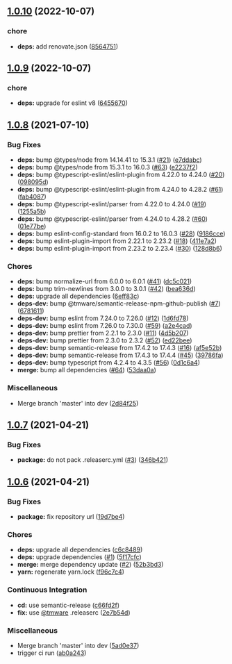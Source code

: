 ## [1.0.10](https://github.com/TMWare/eslint-config-typescript/compare/v1.0.9...v1.0.10) (2022-10-07)


### chore

* **deps:** add renovate.json ([8564751](https://github.com/TMWare/eslint-config-typescript/commit/856475188c72dc5b0f693f5c6d203c95c29403d8))

## [1.0.9](https://github.com/TMWare/eslint-config-typescript/compare/v1.0.8...v1.0.9) (2022-10-07)


### chore

* **deps:** upgrade for eslint v8 ([6455670](https://github.com/TMWare/eslint-config-typescript/commit/6455670f244088153d02d6000b2ef384c0d06e45))

## [1.0.8](https://github.com/TMWare/eslint-config-typescript/compare/v1.0.7...v1.0.8) (2021-07-10)


### Bug Fixes

* **deps:** bump @types/node from 14.14.41 to 15.3.1 ([#21](https://github.com/TMWare/eslint-config-typescript/issues/21)) ([e7ddabc](https://github.com/TMWare/eslint-config-typescript/commit/e7ddabc8d99ef310b455a33d83da333fd8492f36))
* **deps:** bump @types/node from 15.3.1 to 16.0.3 ([#63](https://github.com/TMWare/eslint-config-typescript/issues/63)) ([e2237f2](https://github.com/TMWare/eslint-config-typescript/commit/e2237f2e4041e5b2f95a7c6775b3210689fc2029))
* **deps:** bump @typescript-eslint/eslint-plugin from 4.22.0 to 4.24.0 ([#20](https://github.com/TMWare/eslint-config-typescript/issues/20)) ([098095d](https://github.com/TMWare/eslint-config-typescript/commit/098095d5d0d33a472ba40442e16df292f425a100))
* **deps:** bump @typescript-eslint/eslint-plugin from 4.24.0 to 4.28.2 ([#61](https://github.com/TMWare/eslint-config-typescript/issues/61)) ([fab4087](https://github.com/TMWare/eslint-config-typescript/commit/fab408770267cf0e3ac0508fadda31ecc3565137))
* **deps:** bump @typescript-eslint/parser from 4.22.0 to 4.24.0 ([#19](https://github.com/TMWare/eslint-config-typescript/issues/19)) ([1255a5b](https://github.com/TMWare/eslint-config-typescript/commit/1255a5b11abcc35b26d6d3a16125c074d9f023ea))
* **deps:** bump @typescript-eslint/parser from 4.24.0 to 4.28.2 ([#60](https://github.com/TMWare/eslint-config-typescript/issues/60)) ([01e77be](https://github.com/TMWare/eslint-config-typescript/commit/01e77be834436de8699629d28d33c0239d060416))
* **deps:** bump eslint-config-standard from 16.0.2 to 16.0.3 ([#28](https://github.com/TMWare/eslint-config-typescript/issues/28)) ([9186cce](https://github.com/TMWare/eslint-config-typescript/commit/9186cce04088446c07ddb41a9f03e227bb6e7460))
* **deps:** bump eslint-plugin-import from 2.22.1 to 2.23.2 ([#18](https://github.com/TMWare/eslint-config-typescript/issues/18)) ([411e7a2](https://github.com/TMWare/eslint-config-typescript/commit/411e7a2209b7134810c6bc535b3c4a763ab00324))
* **deps:** bump eslint-plugin-import from 2.23.2 to 2.23.4 ([#30](https://github.com/TMWare/eslint-config-typescript/issues/30)) ([128d8b6](https://github.com/TMWare/eslint-config-typescript/commit/128d8b63a2ccca6e171c2a57e3050c9fca246bc2))


### Chores

* **deps:** bump normalize-url from 6.0.0 to 6.0.1 ([#41](https://github.com/TMWare/eslint-config-typescript/issues/41)) ([dc5c021](https://github.com/TMWare/eslint-config-typescript/commit/dc5c0213588f5229a311be7bcc48e2ceaf556046))
* **deps:** bump trim-newlines from 3.0.0 to 3.0.1 ([#42](https://github.com/TMWare/eslint-config-typescript/issues/42)) ([bea636d](https://github.com/TMWare/eslint-config-typescript/commit/bea636d371ebd731a8670e1933de3d285abecbb7))
* **deps:** upgrade all dependencies ([6eff83c](https://github.com/TMWare/eslint-config-typescript/commit/6eff83cc0f33c81fd91d8684855751ea3360376d))
* **deps-dev:** bump @tmware/semantic-release-npm-github-publish ([#7](https://github.com/TMWare/eslint-config-typescript/issues/7)) ([6781611](https://github.com/TMWare/eslint-config-typescript/commit/6781611e72cdb21cf93a3bd1ac1bb4d1c8dbdcd0))
* **deps-dev:** bump eslint from 7.24.0 to 7.26.0 ([#12](https://github.com/TMWare/eslint-config-typescript/issues/12)) ([1d6fd78](https://github.com/TMWare/eslint-config-typescript/commit/1d6fd780611925e67ef2e38217e4fa485d4aeccf))
* **deps-dev:** bump eslint from 7.26.0 to 7.30.0 ([#59](https://github.com/TMWare/eslint-config-typescript/issues/59)) ([a2e4cad](https://github.com/TMWare/eslint-config-typescript/commit/a2e4cadfcbb124cdd2e0ace9235afdcea38c989b))
* **deps-dev:** bump prettier from 2.2.1 to 2.3.0 ([#11](https://github.com/TMWare/eslint-config-typescript/issues/11)) ([4d5b207](https://github.com/TMWare/eslint-config-typescript/commit/4d5b207cf8926833b2bd27855a665ccb4f9405a5))
* **deps-dev:** bump prettier from 2.3.0 to 2.3.2 ([#52](https://github.com/TMWare/eslint-config-typescript/issues/52)) ([ed22bee](https://github.com/TMWare/eslint-config-typescript/commit/ed22beef81572df0f2a6a8abe38a30809a4dbfe9))
* **deps-dev:** bump semantic-release from 17.4.2 to 17.4.3 ([#16](https://github.com/TMWare/eslint-config-typescript/issues/16)) ([af5e52b](https://github.com/TMWare/eslint-config-typescript/commit/af5e52bf00b3aaf831076596b21218c357d02ccc))
* **deps-dev:** bump semantic-release from 17.4.3 to 17.4.4 ([#45](https://github.com/TMWare/eslint-config-typescript/issues/45)) ([39786fa](https://github.com/TMWare/eslint-config-typescript/commit/39786fabef3926e448e745569a01576f4d883a92))
* **deps-dev:** bump typescript from 4.2.4 to 4.3.5 ([#56](https://github.com/TMWare/eslint-config-typescript/issues/56)) ([0d1c6a4](https://github.com/TMWare/eslint-config-typescript/commit/0d1c6a4354e9637f57b3c267eca3c5d1bebcd53a))
* **merge:** bump all dependencies ([#64](https://github.com/TMWare/eslint-config-typescript/issues/64)) ([53daa0a](https://github.com/TMWare/eslint-config-typescript/commit/53daa0acfe2c1ec0410d71a144497ed60c52ec53))


### Miscellaneous

* Merge branch 'master' into dev ([2d84f25](https://github.com/TMWare/eslint-config-typescript/commit/2d84f2583bdd61546370a868d11d40824403e380))

## [1.0.7](https://github.com/TMWare/eslint-config-typescript/compare/v1.0.6...v1.0.7) (2021-04-21)


### Bug Fixes

* **package:** do not pack .releaserc.yml ([#3](https://github.com/TMWare/eslint-config-typescript/issues/3)) ([346b421](https://github.com/TMWare/eslint-config-typescript/commit/346b421fe9599e8854042b5fbd9a62d85371bab0))

## [1.0.6](https://github.com/TMWare/eslint-config-typescript/compare/v1.0.5...v1.0.6) (2021-04-21)


### Bug Fixes

* **package:** fix repository url ([19d7be4](https://github.com/TMWare/eslint-config-typescript/commit/19d7be4113fb93023939bac086a786e666593bd5))


### Chores

* **deps:** upgrade all dependencies ([c6c8489](https://github.com/TMWare/eslint-config-typescript/commit/c6c8489ea9e6d48cdcacfb123068fee3c2fa1531))
* **deps:** upgrade dependencies ([#1](https://github.com/TMWare/eslint-config-typescript/issues/1)) ([5f17cfc](https://github.com/TMWare/eslint-config-typescript/commit/5f17cfcfea691f503478b7599db34377f106c143))
* **merge:** merge dependency update ([#2](https://github.com/TMWare/eslint-config-typescript/issues/2)) ([52b3bd3](https://github.com/TMWare/eslint-config-typescript/commit/52b3bd3db757f3b89b2ec61921f42e3a20fc3845))
* **yarn:** regenerate yarn.lock ([f96c7c4](https://github.com/TMWare/eslint-config-typescript/commit/f96c7c48d9155955ef4c26aa7871e846dd43409b))


### Continuous Integration

* **cd:** use semantic-release ([c66fd2f](https://github.com/TMWare/eslint-config-typescript/commit/c66fd2fe5fc3ff3a8cfb686a0c87149dc7a099b9))
* **fix:** use [@tmware](https://github.com/tmware) .releaserc ([2e7b54d](https://github.com/TMWare/eslint-config-typescript/commit/2e7b54d59ae759cbf6bdb5506462022677531332))


### Miscellaneous

* Merge branch 'master' into dev ([5ad0e37](https://github.com/TMWare/eslint-config-typescript/commit/5ad0e373a4466e14643117c06d22a9f5f806eac2))
* trigger ci run ([ab0a243](https://github.com/TMWare/eslint-config-typescript/commit/ab0a24342cf2adda80a5fdfccc8b83cc726986c3))
